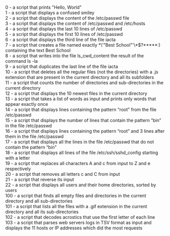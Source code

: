 0 - a script that prints "Hello, World"<br />
1 - a script that displays a confused smiley<br />
2 - a script that displays the content of the /etc/passwd file<br />
3 - a script that displays the content of /etc/passwd and /etc/hosts<br />
4 - a script that displays the last 10 lines of /etc/passwd<br />
5 - a script that displays the first 10 lines of /etc/passwd<br />
6 - a script that displays the third line of the file iacta<br />
7 - a script that creates a file named exactly \*\\'"Best School"\'\\*$\?\*\*\*\*\*:) containing the text Best School<br />
8 - a script that writes into the file ls_cwd_content the result of the command ls -la<br />
9 - a script that duplicates the last line of the file iacta<br />
10 - a script that deletes all the regular files (not the directories) with a .js extension that are present in the current directory and all its subfolders<br />
11 - a script that counts the number of directories and sub-directories in the current directory <br />
12 - a script that displays the 10 newest files in the current directory<br />
13 - a script that takes a list of words as input and prints only words that appear exactly once<br />
14 - a script that displays lines containing the pattern “root” from the file /etc/passwd<br />
15 - a script that displays the number of lines that contain the pattern “bin” in the file /etc/passwd<br />
16 - a script that displays lines containing the pattern “root” and 3 lines after them in the file /etc/passwd<br />
17 - a script that displays all the lines in the file /etc/passwd that do not contain the pattern “bin”<br />
18 - a script that displays all lines of the file /etc/ssh/sshd_config starting with a letter<br />
19 - a script that replaces all characters A and c from input to Z and e respectively<br />
20 - a script that removes all letters c and C from input<br />
21 - a script that reverse its input<br />
22 - a script that displays all users and their home directories, sorted by users<br />
100 - a script that finds all empty files and directories in the current directory and all sub-directories<br />
101 - a script that lists all the files with a .gif extension in the current directory and all its sub-directories<br />
102 - a script that decodes acrostics that use the first letter of each line<br />
103 - a script that parses web servers logs in TSV format as input and displays the 11 hosts or IP addresses which did the most requests<br />
